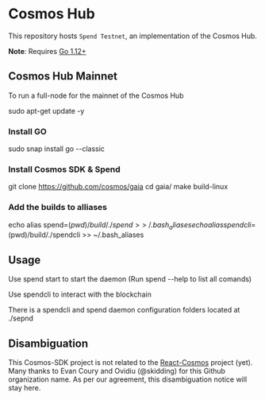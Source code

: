 # Cosmos Hub
This repository hosts `Spend Testnet`, an implementation of the Cosmos Hub.

**Note**: Requires [Go 1.12+](https://golang.org/dl/)

## Cosmos Hub Mainnet

To run a full-node for the mainnet of the Cosmos Hub

sudo apt-get update -y

### Install GO

sudo snap install go --classic

### Install Cosmos SDK & Spend
git clone https://github.com/cosmos/gaia
cd gaia/
make build-linux

### Add the builds to alliases
echo alias spend=$(pwd)/build/./spend >> ~/.bash_aliases
echo alias spendcli=$(pwd)/build/./spendcli >> ~/.bash_aliases

## Usage 

Use spend start to start the daemon (Run spend --help to list all comands)

Use spendcli to interact with the blockchain

There is a spendcli and spend daemon configuration folders located at ./sepnd 
## Disambiguation

This Cosmos-SDK project is not related to the [React-Cosmos](https://github.com/react-cosmos/react-cosmos) project (yet). Many thanks to Evan Coury and Ovidiu (@skidding) for this Github organization name. As per our agreement, this disambiguation notice will stay here.


